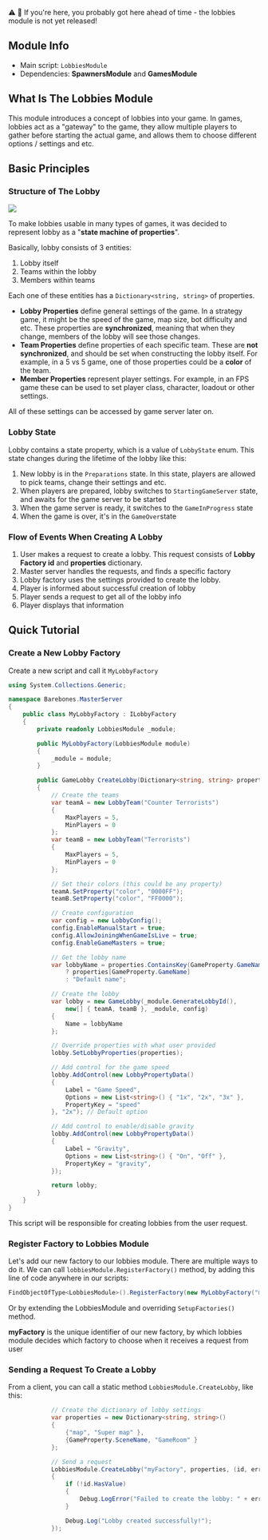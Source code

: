 ⚠️ 🔴  If you're here, you probably got here ahead of time - the lobbies module is not yet released!

## Module Info

* Main script: `LobbiesModule`
* Dependencies: **SpawnersModule** and **GamesModule**

## What Is The Lobbies Module

This module introduces a concept of lobbies into your game. In games, lobbies act as a "gateway" to the game, they allow multiple players to gather before starting the actual game, and allows them to choose different options / settings and etc.

## Basic Principles

### Structure of The Lobby

![](http://i.imgur.com/5wcN6H6.png)

To make lobbies usable in many types of games, it was decided to represent lobby as a "**state machine of properties**". 

Basically, lobby consists of 3 entities:

1. Lobby itself
 2. Teams within the lobby
   3. Members within teams

Each one of these entities has a `Dictionary<string, string>` of properties.

* **Lobby Properties** define general settings of the game. In a strategy game, it might be the speed of the game, map size, bot difficulty and etc. These properties are **synchronized**, meaning that when they change, members of the lobby will see those changes.
* **Team Properties** define properties of each specific team. These are **not synchronized**, and should be set when constructing the lobby itself. For example, in a 5 vs 5 game, one of those properties could be a **color** of the team.
* **Member Properties** represent player settings. For example, in an FPS game these can be used to set player class, character, loadout or other settings.

All of these settings can be accessed by game server later on.

### Lobby State

Lobby contains a state property, which is a value of `LobbyState` enum. This state changes during the lifetime of the lobby like this:

1. New lobby is in the `Preparations` state. In this state, players are allowed to pick teams, change their settings and etc.
2. When players are prepared, lobby switches to `StartingGameServer` state, and awaits for the game server to be started
3. When the game server is ready, it switches to the `GameInProgress` state
4. When the game is over, it's in the `GameOver`state

### Flow of Events When Creating A Lobby

1. User makes a request to create a lobby. This request consists of **Lobby Factory id** and **properties** dictionary.
2. Master server handles the requests, and finds a specific factory
3. Lobby factory uses the settings provided to create the lobby.
4. Player is informed about successful creation of lobby
5. Player sends a request to get all of the lobby info
6. Player displays that information

## Quick Tutorial

### Create a New Lobby Factory

Create a new script and call it `MyLobbyFactory`

``` C#
using System.Collections.Generic;

namespace Barebones.MasterServer
{
    public class MyLobbyFactory : ILobbyFactory
    {
        private readonly LobbiesModule _module;

        public MyLobbyFactory(LobbiesModule module)
        {
            _module = module;
        }

        public GameLobby CreateLobby(Dictionary<string, string> properties)
        {
            // Create the teams
            var teamA = new LobbyTeam("Counter Terrorists")
            {
                MaxPlayers = 5,
                MinPlayers = 0
            };
            var teamB = new LobbyTeam("Terrorists")
            {
                MaxPlayers = 5,
                MinPlayers = 0
            };

            // Set their colors (this could be any property)
            teamA.SetProperty("color", "0000FF");
            teamB.SetProperty("color", "FF0000");

            // Create configuration
            var config = new LobbyConfig();
            config.EnableManualStart = true;
            config.AllowJoiningWhenGameIsLive = true;
            config.EnableGameMasters = true;

            // Get the lobby name
            var lobbyName = properties.ContainsKey(GameProperty.GameName)
                ? properties[GameProperty.GameName]
                : "Default name";

            // Create the lobby
            var lobby = new GameLobby(_module.GenerateLobbyId(),
                new[] { teamA, teamB }, _module, config)
            {
                Name = lobbyName
            };

            // Override properties with what user provided
            lobby.SetLobbyProperties(properties);

            // Add control for the game speed
            lobby.AddControl(new LobbyPropertyData()
            {
                Label = "Game Speed",
                Options = new List<string>() { "1x", "2x", "3x" },
                PropertyKey = "speed"
            }, "2x"); // Default option

            // Add control to enable/disable gravity
            lobby.AddControl(new LobbyPropertyData()
            {
                Label = "Gravity",
                Options = new List<string>() { "On", "Off" },
                PropertyKey = "gravity",
            });

            return lobby;
        }
    }
}
```

This script will be responsible for creating lobbies from the user request.

### Register Factory to Lobbies Module

Let's add our new factory to our lobbies module. There are multiple ways to do it. We can call `lobbiesModule.RegisterFactory()` method, by adding this line of code anywhere in our scripts:

``` C#
FindObjectOfType<LobbiesModule>().RegisterFactory(new MyLobbyFactory("myFactory"));
``` 

Or by extending the LobbiesModule and overriding `SetupFactories()` method.

**myFactory** is the unique identifier of our new factory, by which lobbies module decides which factory to choose when it receives a request from user

### Sending a Request To Create a Lobby

From a client, you can call a static method `LobbiesModule.CreateLobby`, like this:

``` C#
            // Create the dictionary of lobby settings
            var properties = new Dictionary<string, string>()
            {
                {"map", "Super map" },
                {GameProperty.SceneName, "GameRoom" }
            };

            // Send a request
            LobbiesModule.CreateLobby("myFactory", properties, (id, error) =>
            {
                if (!id.HasValue)
                {
                    Debug.LogError("Failed to create the lobby: " + error);
                }

                Debug.Log("Lobby created successfully!");
            });
```

